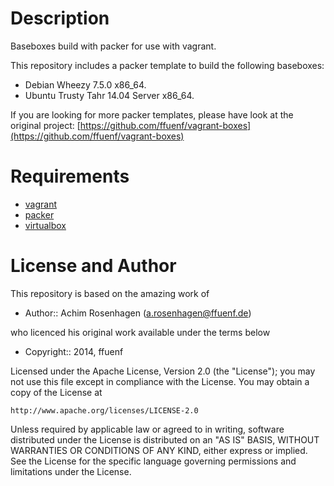 Description
===========

Baseboxes build with packer for use with vagrant.

This repository includes a packer template to build the following baseboxes:

* Debian Wheezy 7.5.0 x86_64.
* Ubuntu Trusty Tahr 14.04 Server x86_64.

If you are looking for more packer templates, please have look at the original project:
[https://github.com/ffuenf/vagrant-boxes](https://github.com/ffuenf/vagrant-boxes)

Requirements
============

* [vagrant](http://vagrantup.com)
* [packer](http://packer.io)
* [virtualbox](https://www.virtualbox.org/)

License and Author
==================

This repository is based on the amazing work of

- Author:: Achim Rosenhagen (<a.rosenhagen@ffuenf.de>)

who licenced his original work available under the terms below

- Copyright:: 2014, ffuenf

Licensed under the Apache License, Version 2.0 (the "License");
you may not use this file except in compliance with the License.
You may obtain a copy of the License at

    http://www.apache.org/licenses/LICENSE-2.0

Unless required by applicable law or agreed to in writing, software
distributed under the License is distributed on an "AS IS" BASIS,
WITHOUT WARRANTIES OR CONDITIONS OF ANY KIND, either express or implied.
See the License for the specific language governing permissions and
limitations under the License.
